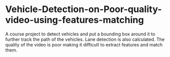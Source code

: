 # Vehicle-Detection-on-Poor-quality-video-using-features-matching
A course project to detect vehicles and put a bounding box around it to further track the path of the vehicles. 
Lane detection is also calculated. 
The quality of the video is poor making it difficult to extract features and match them. 
